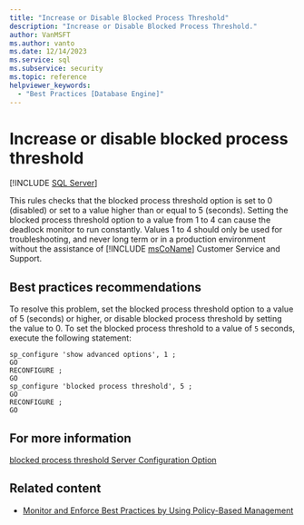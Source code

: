 ```yaml
---
title: "Increase or Disable Blocked Process Threshold"
description: "Increase or Disable Blocked Process Threshold."
author: VanMSFT
ms.author: vanto
ms.date: 12/14/2023
ms.service: sql
ms.subservice: security
ms.topic: reference
helpviewer_keywords:
  - "Best Practices [Database Engine]"
---
```

# Increase or disable blocked process threshold

[!INCLUDE [SQL Server](../../includes/applies-to-version/sqlserver.md)]

This rules checks that the blocked process threshold option is set to 0 (disabled) or set to a value higher than or equal to 5 (seconds). Setting the blocked process threshold option to a value from 1 to 4 can cause the deadlock monitor to run constantly. Values 1 to 4 should only be used for troubleshooting, and never long term or in a production environment without the assistance of [!INCLUDE [msCoName](../../includes/msconame-md.md)] Customer Service and Support.

## Best practices recommendations

To resolve this problem, set the blocked process threshold option to a value of 5 (seconds) or higher, or disable blocked process threshold by setting the value to 0. To set the blocked process threshold to a value of `5` seconds, execute the following statement:

```
sp_configure 'show advanced options', 1 ;
GO
RECONFIGURE ;
GO
sp_configure 'blocked process threshold', 5 ;
GO
RECONFIGURE ;
GO
```

## For more information

[blocked process threshold Server Configuration Option](../../database-engine/configure-windows/blocked-process-threshold-server-configuration-option.md)

## Related content

- [Monitor and Enforce Best Practices by Using Policy-Based Management](monitor-and-enforce-best-practices-by-using-policy-based-management.md)
